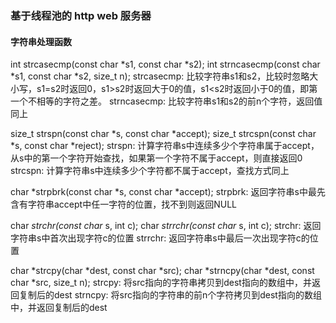 ### 基于线程池的 http web 服务器

#### 字符串处理函数
int strcasecmp(const char *s1, const char *s2);
int strncasecmp(const char *s1, const char *s2, size_t n);
strcasecmp: 比较字符串s1和s2，比较时忽略大小写，s1=s2时返回0，s1>s2时返回大于0的值，s1<s2时返回小于0的值，即第一个不相等的字符之差。
strncasecmp: 比较字符串s1和s2的前n个字符，返回值同上

size_t strspn(const char *s, const char *accept);
size_t strcspn(const char *s, const char *reject);
strspn: 计算字符串s中连续多少个字符串属于accept，从s中的第一个字符开始查找，如果第一个字符不属于accept，则直接返回0
strcspn: 计算字符串s中连续多少个字符都不属于accept，查找方式同上

char *strpbrk(const char *s, const char *accept); 
strpbrk: 返回字符串s中最先含有字符串accept中任一字符的位置，找不到则返回NULL

char *strchr(const char* s, int c);
char *strrchr(const char* s, int c);
strchr: 返回字符串s中首次出现字符c的位置
strrchr: 返回字符串s中最后一次出现字符c的位置

char *strcpy(char *dest, const char *src);
char *strncpy(char *dest, const char *src, size_t n);
strcpy: 将src指向的字符串拷贝到dest指向的数组中，并返回复制后的dest
strncpy: 将src指向的字符串的前n个字符拷贝到dest指向的数组中，并返回复制后的dest
